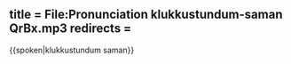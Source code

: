 title = File:Pronunciation klukkustundum-saman QrBx.mp3
redirects =
---

{{spoken|klukkustundum saman}}